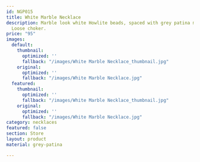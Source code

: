```yaml
---
id: NGP015
title: White Marble Necklace
description: Marble look white Howlite beads, spaced with grey patina metal tubes.
  Loose choker.
price: "95"
images:
  default:
    thumbnail:
      optimized: ''
      fallback: "/images/White Marble Necklace_thumbnail.jpg"
    original:
      optimized: ''
      fallback: "/images/White Marble Necklace.jpg"
  featured:
    thumbnail:
      optimized: ''
      fallback: "/images/White Marble Necklace_thumbnail.jpg"
    original:
      optimized: ''
      fallback: "/images/White Marble Necklace.jpg"
category: necklaces
featured: false
section: Store
layout: product
material: grey-patina

---
```

